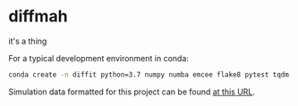# diffmah
it's a thing

For a typical development environment in conda:

```bash
conda create -n diffit python=3.7 numpy numba emcee flake8 pytest tqdm pyyaml jax ipython jupyter matplotlib scipy h5py
```

Simulation data formatted for this project can be found [at this URL](https://portal.nersc.gov/project/hacc/aphearin/umachine_sfh_jonas/full_histories/binary_column_store).
